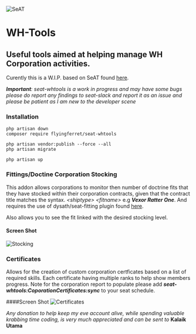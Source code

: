 ![SeAT](http://i.imgur.com/aPPOxSK.png)
# WH-Tools 

## Useful tools aimed at helping manage WH Corporation activities.
Curently this is a W.I.P. based on SeAT found [here](https://github.com/eveseat/seat).


***Important**: seat-whtools is a work in progress and may have some bugs
please do report any findings to seat-slack and report it as an issue and please be patient as I am new to the developer scene*

### Installation

```
php artisan down
composer require flyingferret/seat-whtools

php artisan vendor:publish --force --all
php artisan migrate

php artisan up
```

### Fittings/Doctine Corporation Stocking
This addon allows corporations to monitor then number of doctrine fits that they have stocked within their corporation contracts, given that the contract title matches the syntax.  *\<shiptype\> \<fitname\>* e.g ***Vexor Ratter One***.  And requires the use of dysath/seat-fitting plugin found [here](https://github.com/dysath/seat-fitting).

Also allows you to see the fit linked with the desired stocking level.

#### Screen Shot
![Stocking](https://i.imgur.com/kzlKHd6.png)

### Certificates
Allows for the creation of custom corporation certficates based on a list of required skills.  Each certificate having multiple ranks to help show members progress. Note for the corporation report to populate please add ***seat-whtools:CoporationCertificates:sync*** to your seat schedule.

####Screen Shot
![Certificates](https://i.imgur.com/qxcTson.png)


*Any donation to help keep my eve account alive, while spending valuable krabbing time coding, is very much appreciated and can be sent to* **Kalaik Utama** 
